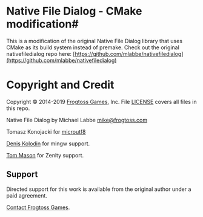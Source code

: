# Native File Dialog - CMake modification#
This is a modification of the original Native File Dialog library that uses CMake as its build system instead of premake.
Check out the original nativefiledialog repo here:
[https://github.com/mlabbe/nativefiledialog](https://github.com/mlabbe/nativefiledialog)

# Copyright and Credit #

Copyright &copy; 2014-2019 [Frogtoss Games](http://www.frogtoss.com), Inc.
File [LICENSE](LICENSE) covers all files in this repo.

Native File Dialog by Michael Labbe
<mike@frogtoss.com>

Tomasz Konojacki for [microutf8](http://puszcza.gnu.org.ua/software/microutf8/)

[Denis Kolodin](https://github.com/DenisKolodin) for mingw support.

[Tom Mason](https://github.com/wheybags) for Zenity support.

## Support ##

Directed support for this work is available from the original author under a paid agreement.

[Contact Frogtoss Games](http://www.frogtoss.com/pages/contact.html).
